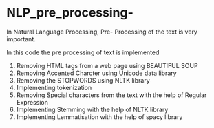 # NLP_pre_processing-

In Natural Language Processing, Pre- Processing of the text is very important. 


In this code the pre processing of text is implemented 

1. Removing HTML tags from a web page using BEAUTIFUL SOUP
2. Removing Accented Charcter using Unicode data library
3. Removing the STOPWORDS using NLTK library
4. Implementing tokenization
5. Removing Special characters from the text with the help of Regular Expression
6. Implementing Stemming with the help of NLTK library 
7. Implementing Lemmatisation with the help of spacy library 
